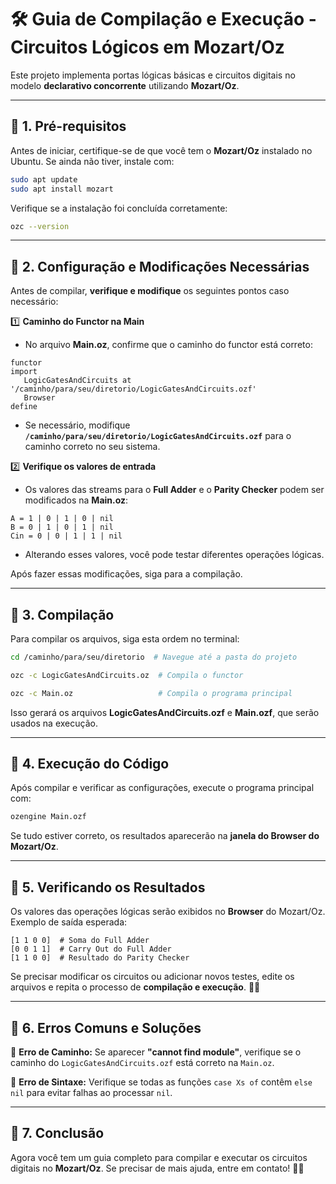 # 🛠️ Guia de Compilação e Execução - Circuitos Lógicos em Mozart/Oz

Este projeto implementa portas lógicas básicas e circuitos digitais no modelo **declarativo concorrente** utilizando **Mozart/Oz**.

---

## 📌 **1. Pré-requisitos**
Antes de iniciar, certifique-se de que você tem o **Mozart/Oz** instalado no Ubuntu.
Se ainda não tiver, instale com:

```bash
sudo apt update
sudo apt install mozart
```

Verifique se a instalação foi concluída corretamente:
```bash
ozc --version
```

---

## 📌 **2. Configuração e Modificações Necessárias**
Antes de compilar, **verifique e modifique** os seguintes pontos caso necessário:

1️⃣ **Caminho do Functor na Main**
   - No arquivo **Main.oz**, confirme que o caminho do functor está correto:
   ```ozn
   functor
   import
      LogicGatesAndCircuits at '/caminho/para/seu/diretorio/LogicGatesAndCircuits.ozf'
      Browser
   define
   ```
   - Se necessário, modifique **`/caminho/para/seu/diretorio/LogicGatesAndCircuits.ozf`** para o caminho correto no seu sistema.

2️⃣ **Verifique os valores de entrada**
   - Os valores das streams para o **Full Adder** e o **Parity Checker** podem ser modificados na **Main.oz**:
   ```oz
   A = 1 | 0 | 1 | 0 | nil
   B = 0 | 1 | 0 | 1 | nil
   Cin = 0 | 0 | 1 | 1 | nil
   ```
   - Alterando esses valores, você pode testar diferentes operações lógicas.

Após fazer essas modificações, siga para a compilação.

---

## 📌 **3. Compilação**
Para compilar os arquivos, siga esta ordem no terminal:

```bash
cd /caminho/para/seu/diretorio  # Navegue até a pasta do projeto

ozc -c LogicGatesAndCircuits.oz  # Compila o functor

ozc -c Main.oz                   # Compila o programa principal
```

Isso gerará os arquivos **LogicGatesAndCircuits.ozf** e **Main.ozf**, que serão usados na execução.

---

## 📌 **4. Execução do Código**
Após compilar e verificar as configurações, execute o programa principal com:

```bash
ozengine Main.ozf
```

Se tudo estiver correto, os resultados aparecerão na **janela do Browser do Mozart/Oz**.

---

## 📌 **5. Verificando os Resultados**
Os valores das operações lógicas serão exibidos no **Browser** do Mozart/Oz.
Exemplo de saída esperada:

```
[1 1 0 0]  # Soma do Full Adder
[0 0 1 1]  # Carry Out do Full Adder
[1 1 0 0]  # Resultado do Parity Checker
```

Se precisar modificar os circuitos ou adicionar novos testes, edite os arquivos e repita o processo de **compilação e execução**. 🚀🔥

---

## 📌 **6. Erros Comuns e Soluções**
🛑 **Erro de Caminho:**
Se aparecer **"cannot find module"**, verifique se o caminho do `LogicGatesAndCircuits.ozf` está correto na `Main.oz`.

🛑 **Erro de Sintaxe:**
Verifique se todas as funções `case Xs of` contêm `else nil` para evitar falhas ao processar `nil`.

---

## 📌 **7. Conclusão**
Agora você tem um guia completo para compilar e executar os circuitos digitais no **Mozart/Oz**. Se precisar de mais ajuda, entre em contato! 🚀🔥


